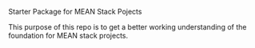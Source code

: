Starter Package for MEAN Stack Pojects

This purpose of this repo is to get a better working understanding of the foundation for MEAN stack projects. 
